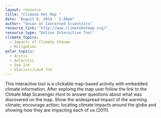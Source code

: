 ```yaml
---
layout: resource
title: "Climate Hot Map "
date: "August 8, 2014 - 2:49pm"
author: "Union of Concerned Scientists"
resource_link: "http://www.climatehotmap.org/"
resource_type: "Online Interactive Tool"
climate_topics:
  - Impacts of Climate Change
  - Mitigation
polar_topics:
  - Arctic
  - Antarctic
  - Sea Ice
  - Glaciers/Land Ice
---
```


This interactive tool is a clickable map-based activity with embedded climate information. After exploing the map user follow the link to the Climate Map Scavenger Hunt to answer questions about what was discovered on the map. Show the widespread impact of the warming climate; encourage action; locating climate impacts around the globe and showing how they are impacting each of us (2011).

